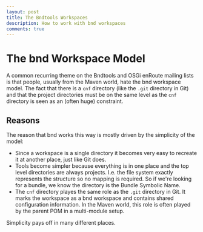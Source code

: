 ```yaml
---
layout: post
title: The Bndtools Workspaces
description: How to work with bnd workspaces
comments: true
---
```


# The bnd Workspace Model

A common recurring theme on the Bndtools and OSGi enRoute mailing lists is that people, usually from the Maven world,
hate the bnd workspace model. The fact that there is a `cnf` directory (like the `.git` directory in Git) and that the
project directories must be on the same level as the `cnf` directory is seen as an (often huge) constraint.

## Reasons

The reason that bnd works this way is mostly driven by the simplicity of the model:

- Since a workspace is a single directory it becomes very easy to recreate it at another place, just like Git does.
- Tools become simpler because everything is in one place and the top level directories are always projects. I.e. the
  file system exactly represents the structure so no mapping is required. So if we're looking for a bundle, we know the
  directory is the Bundle Symbolic Name.
- The `cnf` directory playes the same role as the `.git` directory in Git. It marks the workspace as a bnd workspace
  and contains shared configuration information. In the Maven world, this role is often played by the parent POM in
  a multi-module setup.

Simplicity pays off in many different places.
